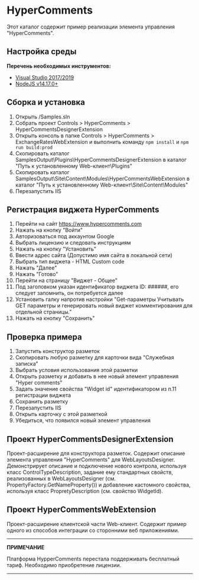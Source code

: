 ﻿# HyperComments

Этот каталог содержит пример реализации элемента управления "HyperComments".

## Настройка среды

**Перечень необходимых инструментов:** 
* [Visual Studio 2017/2019](https://www.visualstudio.com)
* [NodeJS v14.17.0+](https://nodejs.org/en/)

## Сборка и установка

1. Открыть /Samples.sln
2. Собрать проект Controls > HyperComments > HyperCommentsDesignerExtension
2. Открыть консоль в папке Controls > HyperComments > ExchangeRatesWebExtension и выполнить команду `npm install` и `npm run build:prod`
4. Скопировать каталог SamplesOutput\Plugins\HyperCommentsDesignerExtension в каталог "Путь к установленному Web-клиент\Plugins"
5. Скопировать каталог SamplesOutput\Site\Content\Modules\HyperCommentsWebExtension в каталог "Путь к установленному Web-клиент\Site\Content\Modules"
6. Перезапустить IIS

## Регистрация виджета HyperComments
1. Перейти на сайт https://www.hypercomments.com
2. Нажать на кнопку "Войти"
3. Авторизоваться под аккаунтом Google
4. Выбрать лицензию и следовать инструкциям
5. Нажать на кнопку "Установить"
6. Ввести адрес сайта (Допустимо имя сайта в локальной сети)
7. Выбрать тип виджета - HTML Custom code
8. Нажать "Далее"
9. Нажать "Готово"
10. Перейти на страницу "Виджет - Общее"
11. Под заголовком указан идентификатор виджета ID: ######, его следует запомнить, он потребуется далее
12. Установить галку напротив настройки "Get-параметры
Учитывать GET параметры и генерировать новый виджет комментирования для отдельной страницы."
13. Нажать на кнопку "Сохранить"


## Проверка примера

1. Запустить конструктор разметок
2. Скопировать любую разметку для карточки вида "Служебная записка"
3. Выбрать условия использования этой разметки
4. Открыть разметку и добавить в нее новый элемент управления "Hyper comments"
5. Задать значение свойства "Widget id" идентификатором из п.11 регистрации виджета 
6. Сохранить разметку
7. Перезапустить IIS
8. Открыть карточку с этой разметкой
9. Убедиться, что появился новый элемент управления

## Проект HyperCommentsDesignerExtension

Проект-расширение для конструктора разметок. Содержит описание элемента управления "HyperComments" для WebLayoutsDesigner.
Демонстрирует описание и подключение нового контрола, используя класс ControlTypeDescription, 
задание ему стандартных свойств, реализованных в  WebLayoutsDesigner (см. PropertyFactory.GetNameProperty()) и
добавление кастомного свойства, используя класс PropretyDescription (см. свойство WidgetId). 

## Проект HyperCommentsWebExtension

Проект-расширение клиентской части Web-клиент. Содержит пример одного из способов интеграции со сторонними веб приложениями.

---
**ПРИМЕЧАНИЕ**

Платформа HypperComments перестала поддерживать бесплатный тариф. Необходимо приобретение лицензии.

---